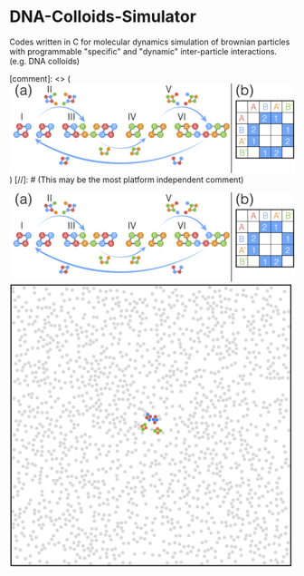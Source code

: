 # DNA-Colloids-Simulator
Codes written in C for molecular dynamics simulation of brownian particles with programmable "specific" and "dynamic" inter-particle interactions. (e.g. DNA colloids)

[comment]: <> (![](/Figure1.png))
[//]: # (This may be the most platform independent comment)

<img src="https://github.com/hidetana18/DNA-Colloids-Simulator/blob/master/Figure1.png" width="700">
<img src="https://github.com/hidetana18/DNA-Colloids-Simulator/blob/master/GIF.gif" width="500">

